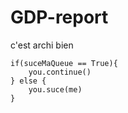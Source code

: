 # GDP-report

c'est archi bien

```
if(suceMaQueue == True){
    you.continue()
} else {
    you.suce(me)
}
```
